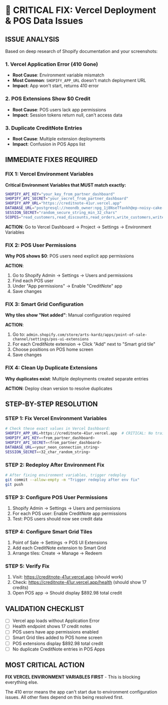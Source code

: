 # 🚨 CRITICAL FIX: Vercel Deployment & POS Data Issues

## ISSUE ANALYSIS

Based on deep research of Shopify documentation and your screenshots:

### 1. **Vercel Application Error (410 Gone)**
- **Root Cause**: Environment variable mismatch
- **Most Common**: `SHOPIFY_APP_URL` doesn't match deployment URL
- **Impact**: App won't start, returns 410 error

### 2. **POS Extensions Show $0 Credit**
- **Root Cause**: POS users lack app permissions
- **Impact**: Session tokens return null, can't access data

### 3. **Duplicate CreditNote Entries**
- **Root Cause**: Multiple extension deployments
- **Impact**: Confusion in POS Apps list

## IMMEDIATE FIXES REQUIRED

### FIX 1: Vercel Environment Variables

**Critical Environment Variables that MUST match exactly:**

```bash
SHOPIFY_API_KEY="your_key_from_partner_dashboard"
SHOPIFY_API_SECRET="your_secret_from_partner_dashboard"
SHOPIFY_APP_URL="https://creditnote-41ur.vercel.app"
DATABASE_URL="postgresql://neondb_owner:npg_1j8NseTfaxkh@ep-noisy-cake-adjpzw42-pooler.c-2.us-east-1.aws.neon.tech/neondb?sslmode=require"
SESSION_SECRET="random_secure_string_min_32_chars"
SCOPES="read_customers,read_discounts,read_orders,write_customers,write_discounts,write_orders,read_products,write_products,read_inventory,unauthenticated_read_product_listings,unauthenticated_write_checkouts,unauthenticated_read_checkouts,read_locations,write_draft_orders,read_draft_orders"
```

**ACTION**: Go to Vercel Dashboard → Project → Settings → Environment Variables

### FIX 2: POS User Permissions

**Why POS shows $0**: POS users need explicit app permissions

**ACTION**:
1. Go to Shopify Admin → Settings → Users and permissions
2. Find each POS user
3. Under "App permissions" → Enable "CreditNote" app
4. Save changes

### FIX 3: Smart Grid Configuration

**Why tiles show "Not added"**: Manual configuration required

**ACTION**:
1. Go to: `admin.shopify.com/store/arts-kardz/apps/point-of-sale-channel/settings/pos-ui-extensions`
2. For each CreditNote extension → Click "Add" next to "Smart grid tile"
3. Choose positions on POS home screen
4. Save changes

### FIX 4: Clean Up Duplicate Extensions

**Why duplicates exist**: Multiple deployments created separate entries

**ACTION**: Deploy clean version to resolve duplicates

## STEP-BY-STEP RESOLUTION

### STEP 1: Fix Vercel Environment Variables
```bash
# Check these exact values in Vercel Dashboard:
SHOPIFY_APP_URL=https://creditnote-41ur.vercel.app  # CRITICAL: No trailing slash
SHOPIFY_API_KEY=<from_partner_dashboard>
SHOPIFY_API_SECRET=<from_partner_dashboard>
DATABASE_URL=<your_neon_connection_string>
SESSION_SECRET=<32_char_random_string>
```

### STEP 2: Redeploy After Environment Fix
```bash
# After fixing environment variables, trigger redeploy
git commit --allow-empty -m "Trigger redeploy after env fix"
git push
```

### STEP 3: Configure POS User Permissions
1. Shopify Admin → Settings → Users and permissions
2. For each POS user: Enable CreditNote app permissions
3. Test: POS users should now see credit data

### STEP 4: Configure Smart Grid Tiles
1. Point of Sale → Settings → POS UI Extensions
2. Add each CreditNote extension to Smart Grid
3. Arrange tiles: Create → Manage → Redeem

### STEP 5: Verify Fix
1. Visit: https://creditnote-41ur.vercel.app (should work)
2. Check: https://creditnote-41ur.vercel.app/health (should show 17 credits)
3. Open POS app → Should display $892.98 total credit

## VALIDATION CHECKLIST

- [ ] Vercel app loads without Application Error
- [ ] Health endpoint shows 17 credit notes
- [ ] POS users have app permissions enabled
- [ ] Smart Grid tiles added to POS home screen
- [ ] POS extensions display $892.98 total credit
- [ ] No duplicate CreditNote entries in POS Apps

## MOST CRITICAL ACTION

**FIX VERCEL ENVIRONMENT VARIABLES FIRST** - This is blocking everything else.

The 410 error means the app can't start due to environment configuration issues. All other fixes depend on this being resolved first.